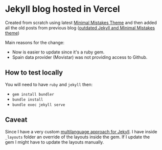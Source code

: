 # Jekyll blog hosted in Vercel

Created from scratch using latest [Minimal Mistakes Theme](https://mmistakes.github.io/minimal-mistakes/) and then added all the old posts from previous blog ([outdated Jekyll and Minimal Mistakes theme](https://github.com/jpallares/minimal-mistakes))

Main reasons for the change:

- Now is easier to update since it's a ruby gem.
- Spain data provider (Movistar) was not providing access to Github.

## How to test locally

You will need to have `ruby` and `jekyll` then:

- `gem install bundler`
- `bundle install`
- `bundle exec jekyll serve`

## Caveat

Since I have a very custom [multilanguage approach for Jekyll](https://juan.pallares.me/configure-jekyll-multi-language-without-plugin/). I have inside `_layouts` folder an override of the layouts inside the gem. If I update the gem I might have to update the layouts manually.
